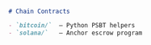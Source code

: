 
####
```markdown
# Chain Contracts

- `bitcoin/`  – Python PSBT helpers
- `solana/`   – Anchor escrow program
